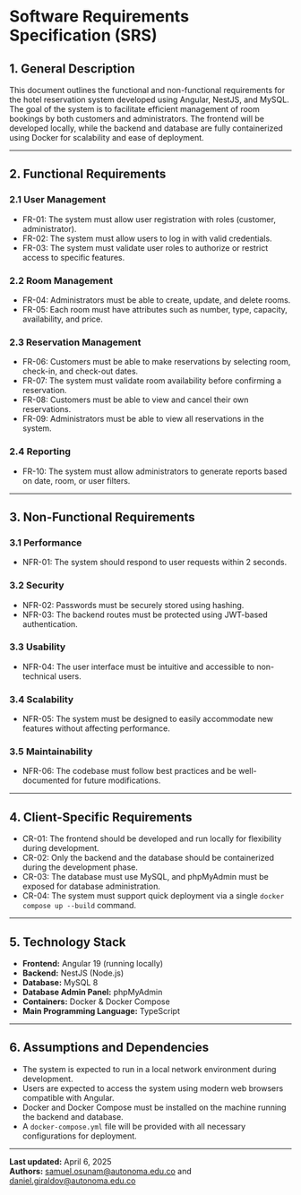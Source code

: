 # Software Requirements Specification (SRS)

## 1. General Description

This document outlines the functional and non-functional requirements for the hotel reservation system developed using Angular, NestJS, and MySQL. The goal of the system is to facilitate efficient management of room bookings by both customers and administrators. The frontend will be developed locally, while the backend and database are fully containerized using Docker for scalability and ease of deployment.

---

## 2. Functional Requirements

### 2.1 User Management
- FR-01: The system must allow user registration with roles (customer, administrator).
- FR-02: The system must allow users to log in with valid credentials.
- FR-03: The system must validate user roles to authorize or restrict access to specific features.

### 2.2 Room Management
- FR-04: Administrators must be able to create, update, and delete rooms.
- FR-05: Each room must have attributes such as number, type, capacity, availability, and price.

### 2.3 Reservation Management
- FR-06: Customers must be able to make reservations by selecting room, check-in, and check-out dates.
- FR-07: The system must validate room availability before confirming a reservation.
- FR-08: Customers must be able to view and cancel their own reservations.
- FR-09: Administrators must be able to view all reservations in the system.

### 2.4 Reporting
- FR-10: The system must allow administrators to generate reports based on date, room, or user filters.

---

## 3. Non-Functional Requirements

### 3.1 Performance
- NFR-01: The system should respond to user requests within 2 seconds.

### 3.2 Security
- NFR-02: Passwords must be securely stored using hashing.
- NFR-03: The backend routes must be protected using JWT-based authentication.

### 3.3 Usability
- NFR-04: The user interface must be intuitive and accessible to non-technical users.

### 3.4 Scalability
- NFR-05: The system must be designed to easily accommodate new features without affecting performance.

### 3.5 Maintainability
- NFR-06: The codebase must follow best practices and be well-documented for future modifications.

---

## 4. Client-Specific Requirements

- CR-01: The frontend should be developed and run locally for flexibility during development.
- CR-02: Only the backend and the database should be containerized during the development phase.
- CR-03: The database must use MySQL, and phpMyAdmin must be exposed for database administration.
- CR-04: The system must support quick deployment via a single `docker compose up --build` command.

---

## 5. Technology Stack

- **Frontend:** Angular 19 (running locally)
- **Backend:** NestJS (Node.js)
- **Database:** MySQL 8
- **Database Admin Panel:** phpMyAdmin
- **Containers:** Docker & Docker Compose
- **Main Programming Language:** TypeScript

---

## 6. Assumptions and Dependencies

- The system is expected to run in a local network environment during development.
- Users are expected to access the system using modern web browsers compatible with Angular.
- Docker and Docker Compose must be installed on the machine running the backend and database.
- A `docker-compose.yml` file will be provided with all necessary configurations for deployment.

---

**Last updated:** April 6, 2025  
**Authors:** samuel.osunam@autonoma.edu.co and daniel.giraldov@autonoma.edu.co